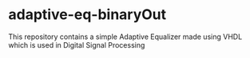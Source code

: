# adaptive-eq-binaryOut
This repository contains a simple Adaptive Equalizer made using VHDL which is used in Digital Signal Processing
